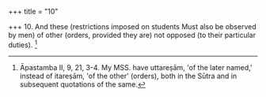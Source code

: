 +++
title = "10"

+++
10. And these (restrictions imposed on students Must also be observed by men) of other (orders, provided they are) not opposed (to their particular duties). [^7] 


[^7]:  Āpastamba II, 9, 21, 3-4. My MSS. have uttareṣām, 'of the later named,' instead of itareṣām, 'of the other' (orders), both in the Sūtra and in subsequent quotations of the same.
